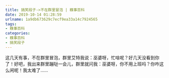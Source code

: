 ```yaml
---
title: 搞笑段子->不在群里冒泡 | 糗事百科
date: 2019-10-14 01:28:59
urlname: 1a9db673629c7ecf9ea33a14c7924565
tags: 
- 糗事百科
categories:
- 糗事百科
- 搞笑段子
---
```

这几天有事，不在群里冒泡，群里艾特我说：巫婆呀，忙啥呢？好几天没看到你了！好吧，我出来群里蹦哒一会儿，群里就问我：巫婆呀，你不用上班吗？你咋这么闲呢！我太难了……